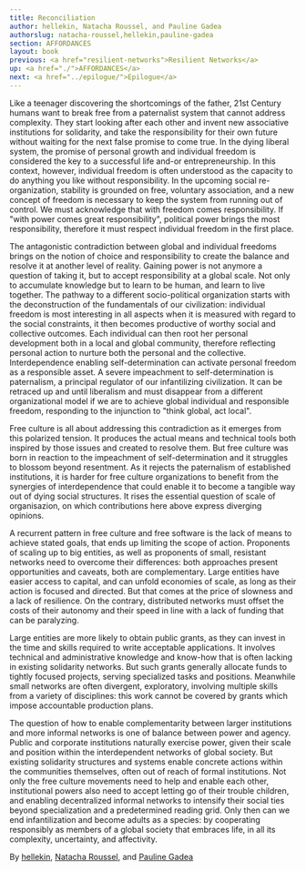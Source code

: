 ```yaml
---
title: Reconciliation
author: hellekin, Natacha Roussel, and Pauline Gadea
authorslug: natacha-roussel,hellekin,pauline-gadea
section: AFFORDANCES
layout: book
previous: <a href="resilient-networks">Resilient Networks</a>
up: <a href="./">AFFORDANCES</a>
next: <a href="../epilogue/">Epilogue</a>
---
```


Like a teenager discovering the shortcomings of the father, 21st
Century humans want to break free from a paternalist system that
cannot address complexity. They start looking after each other and
invent new associative institutions for solidarity, and take the
responsibility for their own future without waiting for the next false
promise to come true. In the dying liberal system, the promise of
personal growth and individual freedom is considered the key to a
successful life and-or entrepreneurship. In this context, however,
individual freedom is often understood as the capacity to do anything
you like without responsibility. In the upcoming social
re-organization, stability is grounded on free, voluntary association,
and a new concept of freedom is necessary to keep the system from
running out of control. We must acknowledge that with freedom comes
responsibility. If "with power comes great responsibility", political
power brings the most responsibility, therefore it must respect
individual freedom in the first place.

The antagonistic contradiction between global and individual freedoms
brings on the notion of choice and responsibility to create the
balance and resolve it at another level of reality. Gaining power is
not anymore a question of taking it, but to accept responsibility at a
global scale. Not only to accumulate knowledge but to learn to be
human, and learn to live together. The pathway to a different
socio-political organization starts with the deconstruction of the
fundamentals of our civilization: individual freedom is most
interesting in all aspects when it is measured with regard to the
social constraints, it then becomes productive of worthy social and
collective outcomes. Each individual can then root her personal
development both in a local and global community, therefore reflecting
personal action to nurture both the personal and the
collective. Interdependence enabling self-determination can activate
personal freedom as a responsible asset. A severe impeachment to
self-determination is paternalism, a principal regulator of our
infantilizing civilization. It can be retraced up and until liberalism
and must disappear from a different organizational model if we are to
achieve global individual and responsible freedom, responding to the
injunction to "think global, act local".

Free culture is all about addressing this contradiction as it emerges
from this polarized tension. It produces the actual means and
technical tools both inspired by those issues and created to resolve
them. But free culture was born in reaction to the impeachment of
self-determination and it struggles to blossom beyond resentment. As
it rejects the paternalism of established institutions, it is harder
for free culture organizations to benefit from the synergies of
interdependence that could enable it to become a tangible way out of
dying social structures. It rises the essential question of scale of
organisazion, on which contributions here above express diverging
opinions.

A recurrent pattern in free culture and free software is the lack of
means to achieve stated goals, that ends up limiting the scope of
action. Proponents of scaling up to big entities, as well as
proponents of small, resistant networks need to overcome their
differences: both approaches present opportunities and caveats, both
are complementary. Large entities have easier access to capital, and
can unfold economies of scale, as long as their action is focused and
directed. But that comes at the price of slowness and a lack of
resilience. On the contrary, distributed networks must offset the
costs of their autonomy and their speed in line with a lack of funding
that can be paralyzing.

Large entities are more likely to obtain public grants, as they can
invest in the time and skills required to write acceptable
applications. It involves technical and administrative knowledge and
know-how that is often lacking in existing solidarity networks. But
such grants generally allocate funds to tightly focused projects,
serving specialized tasks and positions. Meanwhile small networks are
often divergent, exploratory, involving multiple skills from a variety
of disciplines: this work cannot be covered by grants which impose
accountable production plans.

The question of how to enable complementarity between larger
institutions and more informal networks is one of balance between
power and agency. Public and corporate institutions naturally exercise
power, given their scale and position within the interdependent
networks of global society. But existing solidarity structures and
systems enable concrete actions within the communities themselves,
often out of reach of formal institutions. Not only the free culture
movements need to help and enable each other, institutional powers
also need to accept letting go of their trouble children, and enabling
decentralized informal networks to intensify their social ties beyond
specialization and a predetermined reading grid. Only then can we end
infantilization and become adults as a species: by cooperating
responsibly as members of a global society that embraces life, in all
its complexity, uncertainty, and affectivity.

<p class="author bio">
By <a href="../authors/hellekin">hellekin</a>,
<a href="../authors/natacha-roussel">Natacha Roussel</a>,
and <a href="../authors/pauline-gadea">Pauline Gadea</a></p>
